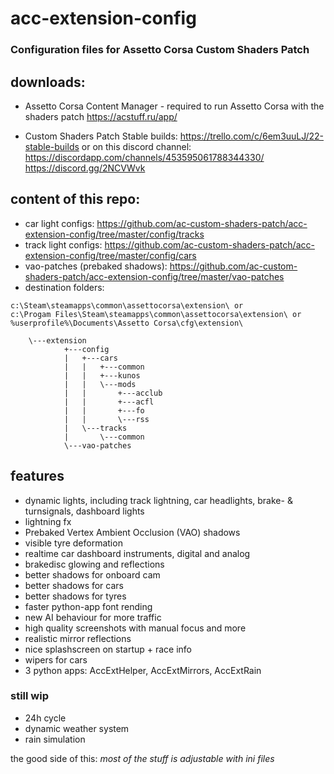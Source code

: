 # acc-extension-config
### Configuration files for Assetto Corsa Custom Shaders Patch

## downloads:
 
 - Assetto Corsa Content Manager - required to run Assetto Corsa with the shaders patch
   https://acstuff.ru/app/

 - Custom Shaders Patch 
   Stable builds:
     https://trello.com/c/6em3uuLJ/22-stable-builds
   or on this discord channel:
     https://discordapp.com/channels/453595061788344330/
     https://discord.gg/2NCVWvk

## content of this repo:
 - car light configs: https://github.com/ac-custom-shaders-patch/acc-extension-config/tree/master/config/tracks
 - track light configs: https://github.com/ac-custom-shaders-patch/acc-extension-config/tree/master/config/cars
 - vao-patches (prebaked shadows): https://github.com/ac-custom-shaders-patch/acc-extension-config/tree/master/vao-patches
 - destination folders: 
```
c:\Steam\steamapps\common\assettocorsa\extension\ or
c:\Progam Files\Steam\steamapps\common\assettocorsa\extension\ or 
%userprofile%\Documents\Assetto Corsa\cfg\extension\
```
```
    \---extension
            +---config
            |   +---cars
            |   |   +---common
            |   |   +---kunos
            |   |   \---mods
            |   |       +---acclub
            |   |       +---acfl
            |   |       +---fo
            |   |       \---rss
            |   \---tracks
            |       \---common
            \---vao-patches
```

## features 
  - dynamic lights, including track lightning, car headlights, brake- & turnsignals, dashboard lights
  - lightning fx
  - Prebaked Vertex Ambient Occlusion (VAO) shadows
  - visible tyre deformation
  - realtime car dashboard instruments, digital and analog
  - brakedisc glowing and reflections
  - better shadows for onboard cam
  - better shadows for cars
  - better shadows for tyres
  - faster python-app font rending
  - new AI behaviour for more traffic
  - high quality screenshots with manual focus and more
  - realistic mirror reflections
  - nice splashscreen on startup + race info
  - wipers for cars
  - 3 python apps: AccExtHelper, AccExtMirrors, AccExtRain

### still wip

  - 24h cycle
  - dynamic weather system
  - rain simulation

the good side of this: *most of the stuff is adjustable with ini files*
